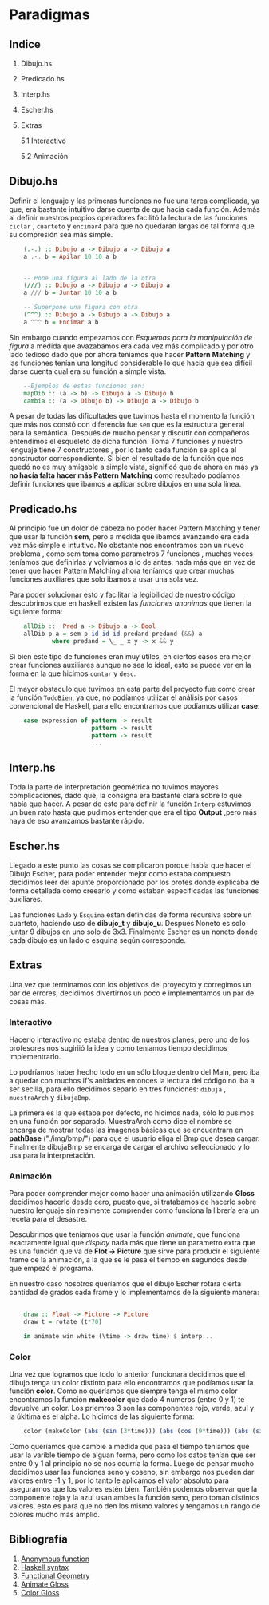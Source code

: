 # Paradigmas 

## Indice
1. Dibujo.hs
2. Predicado.hs
3. Interp.hs
4. Escher.hs
5. Extras 
    
    5.1 Interactivo

    5.2 Animación 



## Dibujo.hs

Definir el lenguaje y las primeras funciones no fue 
una tarea complicada, ya que, era bastante intuitivo darse cuenta de que hacía cada función. Además al definir nuestros propios operadores facilitó la lectura de las  funciones ``ciclar`` , ``cuarteto`` y ``encimar4`` para que no quedaran 
largas de tal forma que su compresión sea más simple.

``` haskell 
    (.-.) :: Dibujo a -> Dibujo a -> Dibujo a
    a .-. b = Apilar 10 10 a b


    -- Pone una figura al lado de la otra
    (///) :: Dibujo a -> Dibujo a -> Dibujo a
    a /// b = Juntar 10 10 a b

    -- Superpone una figura con otra
    (^^^) :: Dibujo a -> Dibujo a -> Dibujo a
    a ^^^ b = Encimar a b

```


Sin embargo cuando empezamos con *Esquemas para la manipulación de figura* a medida que avazabamos era cada vez más complicado y por otro lado tedioso dado que por ahora teníamos que hacer **Pattern Matching** y las funciones tenían una longitud considerable lo que hacía que sea difícil darse cuenta cual era su función a simple vista.

``` haskell
    --Ejemplos de estas funciones son: 
    mapDib :: (a -> b) -> Dibujo a -> Dibujo b 
    cambia :: (a -> Dibujo b) -> Dibujo a -> Dibujo b 

``` 


A pesar de todas las dificultades que tuvimos hasta el momento la función que más nos constó con diferencia fue 
```sem``` que es la estructura general para la semántica. Después de mucho pensar y discutir con compañeros entendimos el esqueleto de dicha función. Toma 7 funciones y nuestro lenguaje tiene 7 constructores , por lo tanto cada función se aplica al constructor correspondiente. Si bien el resultado de la función que nos quedó no es muy amigable a simple vista, significó que de ahora en más ya **no hacía falta hacer más Pattern Matching** como resultado podíamos definir funciones que ibamos a aplicar sobre dibujos en una sola linea.


## Predicado.hs

Al principio fue un dolor de cabeza no poder hacer Pattern Matching y tener que usar la función **sem**, pero a medida que ibamos avanzando era cada vez más simple e intuitivo. No obstante nos encontramos con un nuevo problema , como sem toma como parametros 7 funciones , muchas veces teníamos que definirlas y volviamos a lo de antes, nada más que en vez de tener que hacer Pattern Matching ahora teníamos que crear muchas funciones auxiliares que solo ibamos a usar una sola vez.

Para poder solucionar esto y facilitar la legibilidad de nuestro código descubrimos que en haskell existen las *funciones anonimas* que tienen la siguiente forma: 


``` haskell 
    allDib ::  Pred a -> Dibujo a -> Bool
    allDib p a = sem p id id id predand predand (&&) a
            where predand = \_ _ x y -> x && y

```

Si bien este tipo de funciones eran muy útiles, en ciertos casos era mejor crear funciones auxiliares aunque no sea lo ideal, esto se puede ver en la forma en la que hicimos ``contar`` y ``desc``.

El mayor obstaculo que tuvimos en esta parte del proyecto fue como crear la función ``TodoBien``, ya que, no podíamos utilizar el análisis por casos convencional de Haskell, para ello encontramos que podíamos utilizar **case**: 

``` haskell 
    case expression of pattern -> result  
                       pattern -> result  
                       pattern -> result  
                       ...  
```

## Interp.hs

Toda la parte de interpretación geométrica no tuvimos mayores complicaciones, dado que, la consigna era bastante clara sobre lo que había que hacer. A pesar de esto para definir la función ``Interp`` estuvimos un buen rato hasta que pudimos entender que era el tipo **Output** ,pero más haya de eso avanzamos bastante rápido.

## Escher.hs

Llegado a este punto las cosas se complicaron porque había que hacer el Dibujo Escher, para poder entender mejor como estaba compuesto decidimos leer del apunte proporcionado por los profes donde explicaba de forma detallada como creearlo y como estaban especificadas las funciones auxiliares. 

Las funciones ``Lado`` y ``Esquina`` estan definidas de forma recursiva sobre un cuarteto, haciendo uso de **dibujo_t** y **dibujo_u**. Despues Noneto es solo juntar 9 dibujos en uno solo de 3x3. Finalmente Escher es un noneto donde cada dibujo es un lado o esquina según corresponde.


## Extras 

Una vez que terminamos con los objetivos del proyecyto y corregimos un par de errores, decidimos divertirnos un poco e implementamos un par de cosas más.

### Interactivo 

Hacerlo interactivo no estaba dentro de nuestros planes, pero uno de los profesores nos sugiriió la idea y como teníamos tiempo decidimos implementrarlo.

Lo podríamos haber hecho todo en un sólo bloque dentro del Main, pero iba a quedar con muchos if's anidados entonces la lectura del código no iba a ser secilla, para ello decidimos separlo en tres funciones: ``dibuja`` , ``muestraArch`` y ``dibujaBmp``.

La primera es la que estaba por defecto, no hicimos nada, sólo lo pusimos en una función por separado. MuestraArch como dice el nombre se encarga de mostrar todas las imagenes básicas que se encuentrarn en **pathBase** ("./img/bmp/") para que el usuario eliga el Bmp que desea cargar. Finalmente dibujaBmp se encarga de cargar el archivo selleccionado y lo usa para la interpretación.

### Animación

Para poder comprender mejor como hacer una animación utilizando **Gloss** decidimos hacerlo desde cero, puesto que, si tratabamos de hacerlo sobre nuestro lenguaje sin realmente comprender como funciona la librería era un receta para el desastre. 

Descubrimos que teníamos que usar la función *animate*, que funciona exactamente igual que *display* nada más que tiene un parametro extra que es una función que va de **Flot -> Picture**
que sirve para producir el siguiente frame de la animación, a la que se le pasa el tiempo en segundos desde que empezó el programa.

En nuestro caso nosotros queríamos que el dibujo Escher rotara cierta cantidad de grados cada frame y lo implementamos de la siguiente manera: 

``` haskell 
    
    draw :: Float -> Picture -> Picture
    draw t = rotate (t*70)

    in animate win white (\time -> draw time) $ interp ..

```

### Color 

Una vez que logramos que todo lo anterior funcionara decidimos que el dibujo tenga un color distinto para ello encontramos que podíamos usar la función **color**. Como no queríamos que siempre tenga el mismo color encontramos la función **makecolor** que dado 4 numeros (entre 0 y 1) te devuelve un color. Los priemros 3 son las componentes rojo, verde, azul y la úkltima es el alpha. Lo hicimos de las siguiente forma:

```haskell
    color (makeColor (abs (sin (3*time))) (abs (cos (9*time))) (abs (sin time)) 1)
```
Como queríamos que cambie a medida que pasa el tiempo teníamos que usar la varible tiempo de alguan forma, pero como los datos tenían que ser entre 0 y 1 al principio no se nos ocurría la forma. Luego de pensar mucho decidimos usar las funciones seno y coseno, sin embargo nos pueden dar valores entre -1 y 1, por lo tanto le aplicamos el valor absoluto para asegurarnos que los valores estén bien. También podemos observar que la componente roja y la azul usan ambes la función seno, pero toman distintos valores, esto es para que no den los mismo valores y tengamos un rango de colores mucho más amplio.


## Bibliografía

1. [Anonymous function](https://wiki.haskell.org/Anonymous_function)
2. [Haskell syntax](http://learnyouahaskell.com/syntax-in-functions)
3. [Functional Geometry](https://cs.famaf.unc.edu.ar/~mpagano/henderson-funcgeo2.pdf)
4. [Animate Gloss](https://hackage.haskell.org/package/gloss-1.6.0.1/docs/Graphics-Gloss-Interface-Animate.html)
5. [Color Gloss](http://hackage.haskell.org/package/gloss-1.1.0.0/docs/Graphics-Gloss-Color.html)